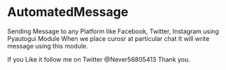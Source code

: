 # AutomatedMessage
Sending Message to any Platform like Facebook, Twitter, Instagram using Pyautogui Module
When we place curosr at particular chat It will write message using this module.

If you Like it follow me on Twitter @Never56805413
Thank you.
